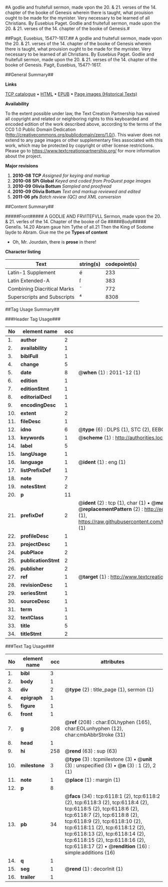 #A godlie and fruitefull sermon, made vpon the 20. & 21. verses of the 14. chapter of the booke of Genesis wherein there is taught, what prouision ought to be made for the mynister. Very necessary to be learned of all Christians. By Eusebius Paget. Godlie and fruitefull sermon, made upon the 20. & 21. verses of the 14. chapter of the booke of Genesis.#

##Pagit, Eusebius, 1547?-1617.##
A godlie and fruitefull sermon, made vpon the 20. & 21. verses of the 14. chapter of the booke of Genesis wherein there is taught, what prouision ought to be made for the mynister. Very necessary to be learned of all Christians. By Eusebius Paget.
Godlie and fruitefull sermon, made upon the 20. & 21. verses of the 14. chapter of the booke of Genesis.
Pagit, Eusebius, 1547?-1617.

##General Summary##

**Links**

[TCP catalogue](http://www.ota.ox.ac.uk/tcp/)  • 
[HTML](http://tei.it.ox.ac.uk/tcp/Texts-HTML/free/A08/A08816.html)  • 
[EPUB](http://tei.it.ox.ac.uk/tcp/Texts-EPUB/free/A08/A08816.epub) • 
[Page images (Historical Texts)](https://historicaltexts.jisc.ac.uk/eebo-99841529e)

**Availability**

To the extent possible under law, the Text Creation Partnership has waived all copyright and related or neighboring rights to this keyboarded and encoded edition of the work described above, according to the terms of the CC0 1.0 Public Domain Dedication (http://creativecommons.org/publicdomain/zero/1.0/). This waiver does not extend to any page images or other supplementary files associated with this work, which may be protected by copyright or other license restrictions. Please go to https://www.textcreationpartnership.org/ for more information about the project.

**Major revisions**

1. __2010-08__ __TCP__ *Assigned for keying and markup*
1. __2010-08__ __SPi Global__ *Keyed and coded from ProQuest page images*
1. __2010-09__ __Olivia Bottum__ *Sampled and proofread*
1. __2010-09__ __Olivia Bottum__ *Text and markup reviewed and edited*
1. __2011-06__ __pfs__ *Batch review (QC) and XML conversion*

##Content Summary##

#####Front#####
A GODLIE AND FRVITEFVLL Sermon, made vpon the 20. & 21. verſes of the 14. Chapter of the booke of Ge
#####Body#####
Geneſis. 14.20 Abram gaue him Tythe of all.21 Then the King of Sodome ſayde to Abram. Giue me the pe
**Types of content**

  * Oh, Mr. Jourdain, there is **prose** in there!

**Character listing**


|Text|string(s)|codepoint(s)|
|---|---|---|
|Latin-1 Supplement|é|233|
|Latin Extended-A|ſ|383|
|Combining             Diacritical Marks|̄|772|
|Superscripts             and Subscripts|⁴|8308|

##Tag Usage Summary##

###Header Tag Usage###

|No|element name|occ|attributes|
|---|---|---|---|
|1.|__author__|2||
|2.|__availability__|1||
|3.|__biblFull__|1||
|4.|__change__|5||
|5.|__date__|8| @__when__ (1) : 2011-12 (1)|
|6.|__edition__|1||
|7.|__editionStmt__|1||
|8.|__editorialDecl__|1||
|9.|__encodingDesc__|1||
|10.|__extent__|2||
|11.|__fileDesc__|1||
|12.|__idno__|6| @__type__ (6) : DLPS (1), STC (2), EEBO-CITATION (1), PROQUEST (1), VID (1)|
|13.|__keywords__|1| @__scheme__ (1) : http://authorities.loc.gov/ (1)|
|14.|__label__|5||
|15.|__langUsage__|1||
|16.|__language__|1| @__ident__ (1) : eng (1)|
|17.|__listPrefixDef__|1||
|18.|__note__|7||
|19.|__notesStmt__|2||
|20.|__p__|11||
|21.|__prefixDef__|2| @__ident__ (2) : tcp (1), char (1)  •  @__matchPattern__ (2) : ([0-9\-]+):([0-9IVX]+) (1), (.+) (1)  •  @__replacementPattern__ (2) : http://eebo.chadwyck.com/downloadtiff?vid=$1&page=$2 (1), https://raw.githubusercontent.com/textcreationpartnership/Texts/master/tcpchars.xml#$1 (1)|
|22.|__profileDesc__|1||
|23.|__projectDesc__|1||
|24.|__pubPlace__|2||
|25.|__publicationStmt__|2||
|26.|__publisher__|2||
|27.|__ref__|1| @__target__ (1) : http://www.textcreationpartnership.org/docs/. (1)|
|28.|__revisionDesc__|1||
|29.|__seriesStmt__|1||
|30.|__sourceDesc__|1||
|31.|__term__|1||
|32.|__textClass__|1||
|33.|__title__|5||
|34.|__titleStmt__|2||


###Text Tag Usage###

|No|element name|occ|attributes|
|---|---|---|---|
|1.|__bibl__|3||
|2.|__body__|1||
|3.|__div__|2| @__type__ (2) : title_page (1), sermon (1)|
|4.|__epigraph__|1||
|5.|__figure__|1||
|6.|__front__|1||
|7.|__g__|208| @__ref__ (208) : char:EOLhyphen (165), char:EOLunhyphen (12), char:cmbAbbrStroke (31)|
|8.|__head__|1||
|9.|__hi__|258| @__rend__ (63) : sup (63)|
|10.|__milestone__|3| @__type__ (3) : tcpmilestone (3)  •  @__unit__ (3) : unspecified (3)  •  @__n__ (3) : 1 (2), 2 (1)|
|11.|__note__|1| @__place__ (1) : margin (1)|
|12.|__p__|8||
|13.|__pb__|34| @__facs__ (34) : tcp:6118:1 (2), tcp:6118:2 (2), tcp:6118:3 (2), tcp:6118:4 (2), tcp:6118:5 (2), tcp:6118:6 (2), tcp:6118:7 (2), tcp:6118:8 (2), tcp:6118:9 (2), tcp:6118:10 (2), tcp:6118:11 (2), tcp:6118:12 (2), tcp:6118:13 (2), tcp:6118:14 (2), tcp:6118:15 (2), tcp:6118:16 (2), tcp:6118:17 (2)  •  @__rendition__ (16) : simple:additions (16)|
|14.|__q__|1||
|15.|__seg__|1| @__rend__ (1) : decorInit (1)|
|16.|__trailer__|1||
